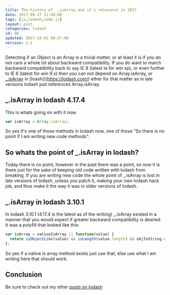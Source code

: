 ```yaml
---
title: The history of _.isArray and it's relevance in 2017
date: 2017-09-27 11:49:00
tags: [js,lodash,node.js]
layout: post
categories: lodash
id: 46
updated: 2017-10-02 09:47:06
version: 1.2
---
```


Detecting if an Object is an Array is a trivial matter, or at least it is if you do not care a whole lot about backward compatibility. If you do want to march backward compatibility back to say IE 8 (latest ie for win xp), or even further to IE 6 (latest for win 9.x) then you can not depend on Array.isArray, or [_.isArray](https://lodash.com/docs/4.17.4#isArray) in [loash]((https://lodash.com/) ether for that matter as in late versions lodash just references Array.isArray.

<!-- more -->

## _.isArray in lodash 4.17.4

This is whats going on with it now.

```js
var isArray = Array.isArray;
```

So yes it's one of those methods in lodash now, one of those "So there is no point if I am writing new code methods".

## So whats the point of _.isArray in lodash?

Today there is no point, however in the past there was a point, so now it is there just for the sake of keeping old code written with lodash from breaking. If you are writing new code the whole point of _.isArray is lost in late versions of lodash, unless you patch it, making your own lodash hack job, and thus make it the way it was in older versions of lodash.

## _.isArray in lodash 3.10.1

In lodash 3.10.1 (4.17.4 is the latest as of the writing) _.isArray existed in a manner that you would expect if greater backward compatibility is desired. It was a polyfill that looked like this:

```js
var isArray = nativeIsArray || function(value) {
  return isObjectLike(value) && isLength(value.length) && objToString.call(value) == arrayTag;
};
```

So yes if a native is array method exists just use that, else use what I am writing here that should work.

## Conclusion

Be sure to check out my other [posts on lodash](/categories/lodash/)